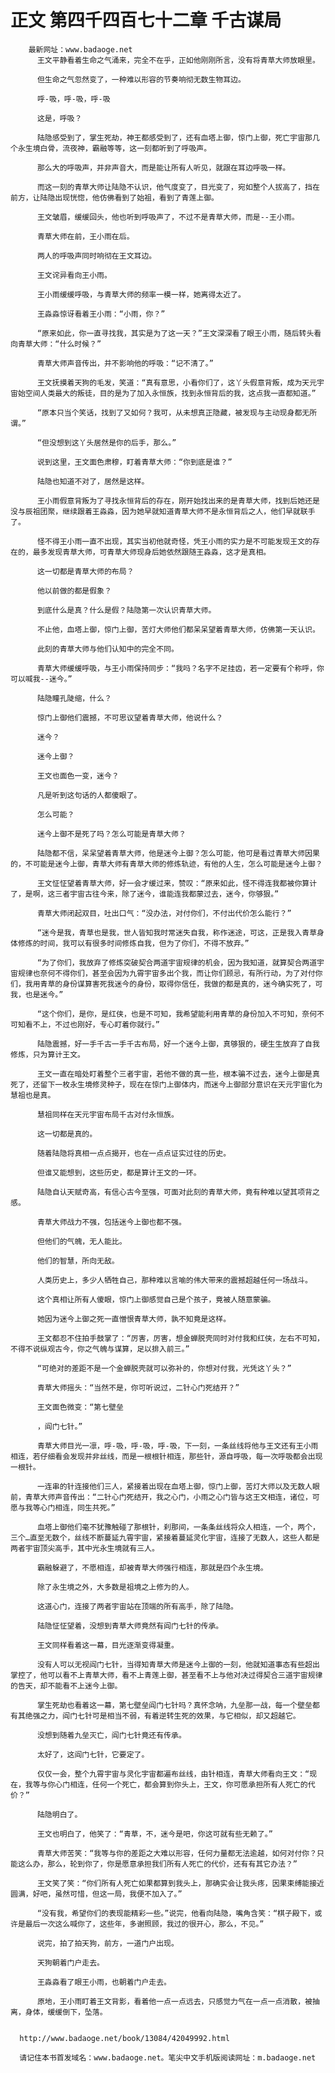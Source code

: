 # 正文 第四千四百七十二章 千古谋局
        最新网址：www.badaoge.net
          王文平静看着生命之气涌来，完全不在乎，正如他刚刚所言，没有将青草大师放眼里。
      
          但生命之气忽然变了，一种难以形容的节奏响彻无数生物耳边。
      
          呼-吸，呼-吸，呼-吸
      
          这是，呼吸？
      
          陆隐感受到了，掌生死劫，神王都感受到了，还有血塔上御，惊门上御，死亡宇宙那几个永生境白骨，流夜神，霸融等等，这一刻都听到了呼吸声。
      
          那么大的呼吸声，并非声音大，而是能让所有人听见，就跟在耳边呼吸一样。
      
          而这一刻的青草大师让陆隐不认识，他气度变了，目光变了，宛如整个人拔高了，挡在前方，让陆隐出现恍惚，他仿佛看到了始祖，看到了青莲上御。
      
          王文皱眉，缓缓回头，他也听到呼吸声了，不过不是青草大师，而是--王小雨。
      
          青草大师在前，王小雨在后。
      
          两人的呼吸声同时响彻在王文耳边。
      
          王文诧异看向王小雨。
      
          王小雨缓缓呼吸，与青草大师的频率一模一样，她离得太近了。
      
          王淼淼惊讶看着王小雨：“小雨，你？”
      
          “原来如此，你一直寻找我，其实是为了这一天？”王文深深看了眼王小雨，随后转头看向青草大师：“什么时候？”
      
          青草大师声音传出，并不影响他的呼吸：“记不清了。”
      
          王文抚摸着天狗的毛发，笑道：“真有意思，小看你们了，这丫头假意背叛，成为天元宇宙始空间人类最大的叛徒，目的是为了加入永恒族，找到永恒背后的我，这点我一直都知道。”
      
          “原本只当个笑话，找到了又如何？我可，从未想真正隐藏，被发现与主动现身都无所谓。”
      
          “但没想到这丫头居然是你的后手，那么。”
      
          说到这里，王文面色肃穆，盯着青草大师：“你到底是谁？”
      
          陆隐也知道不对了，居然是这样。
      
          王小雨假意背叛为了寻找永恒背后的存在，刚开始找出来的是青草大师，找到后她还是没与辰祖团聚，继续跟着王淼淼，因为她早就知道青草大师不是永恒背后之人，他们早就联手了。
      
          怪不得王小雨一直不出现，其实当初他就奇怪，凭王小雨的实力是不可能发现王文的存在的，最多发现青草大师，可青草大师现身后她依然跟随王淼淼，这才是真相。
      
          这一切都是青草大师的布局？
      
          他以前做的都是假象？
      
          到底什么是真？什么是假？陆隐第一次认识青草大师。
      
          不止他，血塔上御，惊门上御，苦灯大师他们都呆呆望着青草大师，仿佛第一天认识。
      
          此刻的青草大师与他们认知中的完全不同。
      
          青草大师缓缓呼吸，与王小雨保持同步：“我吗？名字不足挂齿，若一定要有个称呼，你可以喊我--迷今。”
      
          陆隐瞳孔陡缩，什么？
      
          惊门上御他们震撼，不可思议望着青草大师，他说什么？
      
          迷今？
      
          迷今上御？
      
          王文也面色一变，迷今？
      
          凡是听到这句话的人都傻眼了。
      
          怎么可能？
      
          迷今上御不是死了吗？怎么可能是青草大师？
      
          陆隐都不信，呆呆望着青草大师，他是迷今上御？怎么可能，他可是看过青草大师因果的，不可能是迷今上御，青草大师有青草大师的修炼轨迹，有他的人生，怎么可能是迷今上御？
      
          王文怔怔望着青草大师，好一会才缓过来，赞叹：“原来如此，怪不得连我都被你算计了，是啊，这三者宇宙古往今来，除了迷今，谁能连我都蒙过去，迷今，你够狠。”
      
          青草大师闭起双目，吐出口气：“没办法，对付你们，不付出代价怎么能行？”
      
          “迷今是我，青草也是我，世人皆知我时常迷失自我，称作迷途，可这，正是我入青草身体修炼的时间，我可以有很多时间修炼自我，但为了你们，不得不放弃。”
      
          “为了你们，我放弃了修炼突破契合两道宇宙规律的机会，因为我知道，就算契合两道宇宙规律也奈何不得你们，甚至会因为九霄宇宙多出个我，而让你们顾忌，有所行动，为了对付你们，我用青草的身份谋算害死我迷今的身份，取得你信任，我做的都是真的，迷今确实死了，可我，也是迷今。”
      
          “这个你们，是你，是红侠，也是不可知，我希望能利用青草的身份加入不可知，奈何不可知看不上，不过也刚好，专心盯着你就行。”
      
          陆隐震撼，好一手千古一手千古布局，好一个迷今上御，真够狠的，硬生生放弃了自我修炼，只为算计王文。
      
          王文一直在暗处盯着整个三者宇宙，若他不做的真一些，根本骗不过去，迷今上御是真死了，还留下一枚永生境修灵种子，现在在惊门上御体内，而迷今上御部分意识在天元宇宙化为慧祖也是真。
      
          慧祖同样在天元宇宙布局千古对付永恒族。
      
          这一切都是真的。
      
          随着陆隐将真相一点点揭开，也在一点点证实过往的历史。
      
          但谁又能想到，这些历史，都是算计王文的一环。
      
          陆隐自认天赋奇高，有信心古今至强，可面对此刻的青草大师，竟有种难以望其项背之感。
      
          青草大师战力不强，包括迷今上御也都不强。
      
          但他们的气魄，无人能比。
      
          他们的智慧，所向无敌。
      
          人类历史上，多少人牺牲自己，那种难以言喻的伟大带来的震撼超越任何一场战斗。
      
          这个真相让所有人傻眼，惊门上御感觉自己是个孩子，竟被人随意蒙骗。
      
          她因为迷今上御之死一直憎恨青草大师，孰不知竟是这样。
      
          王文都忍不住拍手鼓掌了：“厉害，厉害，想金蝉脱壳同时对付我和红侠，左右不可知，不得不说纵观古今，你之气魄与谋算，足以排入前三。”
      
          “可绝对的差距不是一个金蝉脱壳就可以弥补的，你想对付我，光凭这丫头？”
      
          青草大师摇头：“当然不是，你可听说过，二针心门死结开？”
      
          王文面色微变：“第七壁垒
      
          ，阎门七针。”
      
          青草大师目光一凛，呼-吸，呼-吸，呼-吸，下一刻，一条丝线将他与王文还有王小雨相连，若仔细看会发现并非丝线，而是一根根针相连，那些针，源自呼吸，每一次呼吸都会出现一根针。
      
          一连串的针连接他们三人，紧接着出现在血塔上御，惊门上御，苦灯大师以及无数人眼前，青草大师声音传出：“二针心门死结开，我之心门，小雨之心门皆与这王文相连，诸位，可愿与我等心门相连，同生共死。”
      
          血塔上御他们毫不犹豫触碰了那根针，刹那间，一条条丝线将众人相连，一个，两个，三个…直至无数个，丝线不断蔓延九霄宇宙，紧接着蔓延灵化宇宙，连接了无数人，这些人都是两者宇宙顶尖高手，其中光永生境就有三人。
      
          霸融躲避了，不愿相连，却被青草大师强行相连，那就是四个永生境。
      
          除了永生境之外，大多数是祖境之上修为的人。
      
          这道心门，连接了两者宇宙站在顶端的所有高手，除了陆隐。
      
          陆隐怔怔望着，没想到青草大师竟然有阎门七针的传承。
      
          王文同样看着这一幕，目光逐渐变得凝重。
      
          没有人可以无视阎门七针，当得知青草大师是迷今上御的一刻，他就知道事态有些超出掌控了，他可以看不上青草大师，看不上青莲上御，甚至看不上与他对决过得契合三道宇宙规律的告天，却不能看不上迷今上御。
      
          掌生死劫也看着这一幕，第七壁垒阎门七针吗？真怀念呐，九垒那一战，每一个壁垒都有其绝强之力，阎门七针可是相当不弱，有着逆转生死的效果，与它相似，却又超越它。
      
          没想到随着九垒灭亡，阎门七针竟还有传承。
      
          太好了，这阎门七针，它要定了。
      
          仅仅一会，整个九霄宇宙与灵化宇宙都遍布丝线，由针相连，青草大师看向王文：“现在，我等与你心门相连，任何一个死亡，都会算到你头上，王文，你可愿承担所有人死亡的代价？”
      
          陆隐明白了。
      
          王文也明白了，他笑了：“青草，不，迷今是吧，你这可就有些无赖了。”
      
          青草大师苦笑：“我等与你的差距之大难以形容，任何力量都无法逾越，如何对付你？只能这么办，那么，轮到你了，你是愿意承担我们所有人死亡的代价，还有有其它办法？”
      
          王文笑了笑：“你们所有人死亡如果都算到我头上，那确实会让我头疼，因果束缚能接近圆满，好吧，虽然可惜，但这一局，我便不加入了。”
      
          “没有我，希望你们的表现能精彩一些。”说完，他看向陆隐，嘴角含笑：“棋子殿下，或许是最后一次这么喊你了，这些年，多谢照顾，我过的很开心，那么，不见。”
      
          说完，拍了拍天狗，前方，一道门户出现。
      
          天狗朝着门户走去。
      
          王淼淼看了眼王小雨，也朝着门户走去。
      
          原地，王小雨盯着王文背影，看着他一点一点远去，只感觉力气在一点一点消散，被抽离，身体，缓缓倒下，坠落。
      
      
      http://www.badaoge.net/book/13084/42049992.html
      
      请记住本书首发域名：www.badaoge.net。笔尖中文手机版阅读网址：m.badaoge.net
